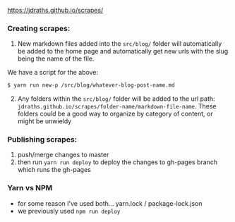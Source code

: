 https://jdraths.github.io/scrapes/

### Creating scrapes:
1. New markdown files added into the `src/blog/` folder will automatically be added to the home page and automatically get new urls with the slug being the name of the file.

We have a script for the above:
```bash
$ yarn run new-p /src/blog/whatever-blog-post-name.md
```

2. Any folders within the `src/blog/` folder will be added to the url path: `jdraths.github.io/scrapes/folder-name/markdown-file-name`. These folders could be a good way to organize by category of content, or might be unwieldy

### Publishing scrapes:
1. push/merge changes to master
2. then run `yarn run deploy` to deploy the changes to gh-pages branch which runs the gh-pages

### Yarn vs NPM
- for some reason I've used both... yarn.lock / package-lock.json
- we previously used `npm run deploy`